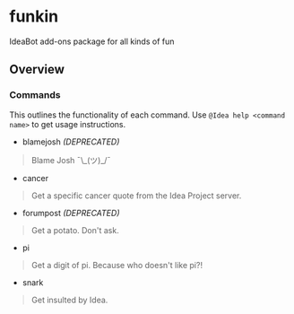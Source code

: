 # funkin
IdeaBot add-ons package for all kinds of fun

## Overview ##

### Commands ###
This outlines the functionality of each command.
Use `@Idea help <command name>` to get usage instructions.

* blamejosh *(DEPRECATED)*
> Blame Josh ¯\\\_(ツ)\_/¯

* cancer
> Get a specific cancer quote from the Idea Project server.

* forumpost *(DEPRECATED)*
> Get a potato. Don't ask.

* pi
> Get a digit of pi. Because who doesn't like pi?!

* snark
> Get insulted by Idea.
